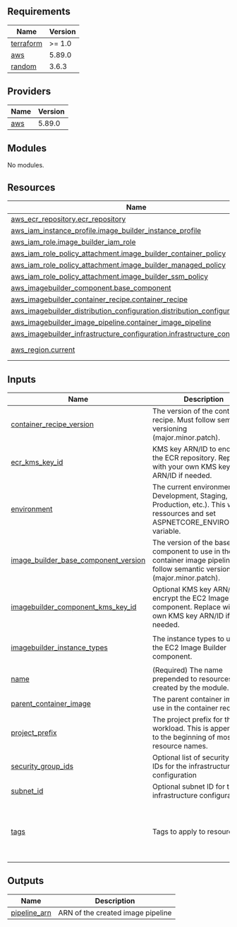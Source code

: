 <!-- BEGIN_TF_DOCS -->
## Requirements

| Name | Version |
|------|---------|
| <a name="requirement_terraform"></a> [terraform](#requirement\_terraform) | >= 1.0 |
| <a name="requirement_aws"></a> [aws](#requirement\_aws) | 5.89.0 |
| <a name="requirement_random"></a> [random](#requirement\_random) | 3.6.3 |

## Providers

| Name | Version |
|------|---------|
| <a name="provider_aws"></a> [aws](#provider\_aws) | 5.89.0 |

## Modules

No modules.

## Resources

| Name | Type |
|------|------|
| [aws_ecr_repository.ecr_repository](https://registry.terraform.io/providers/hashicorp/aws/5.89.0/docs/resources/ecr_repository) | resource |
| [aws_iam_instance_profile.image_builder_instance_profile](https://registry.terraform.io/providers/hashicorp/aws/5.89.0/docs/resources/iam_instance_profile) | resource |
| [aws_iam_role.image_builder_iam_role](https://registry.terraform.io/providers/hashicorp/aws/5.89.0/docs/resources/iam_role) | resource |
| [aws_iam_role_policy_attachment.image_builder_container_policy](https://registry.terraform.io/providers/hashicorp/aws/5.89.0/docs/resources/iam_role_policy_attachment) | resource |
| [aws_iam_role_policy_attachment.image_builder_managed_policy](https://registry.terraform.io/providers/hashicorp/aws/5.89.0/docs/resources/iam_role_policy_attachment) | resource |
| [aws_iam_role_policy_attachment.image_builder_ssm_policy](https://registry.terraform.io/providers/hashicorp/aws/5.89.0/docs/resources/iam_role_policy_attachment) | resource |
| [aws_imagebuilder_component.base_component](https://registry.terraform.io/providers/hashicorp/aws/5.89.0/docs/resources/imagebuilder_component) | resource |
| [aws_imagebuilder_container_recipe.container_recipe](https://registry.terraform.io/providers/hashicorp/aws/5.89.0/docs/resources/imagebuilder_container_recipe) | resource |
| [aws_imagebuilder_distribution_configuration.distribution_configuration](https://registry.terraform.io/providers/hashicorp/aws/5.89.0/docs/resources/imagebuilder_distribution_configuration) | resource |
| [aws_imagebuilder_image_pipeline.container_image_pipeline](https://registry.terraform.io/providers/hashicorp/aws/5.89.0/docs/resources/imagebuilder_image_pipeline) | resource |
| [aws_imagebuilder_infrastructure_configuration.infrastructure_configuration](https://registry.terraform.io/providers/hashicorp/aws/5.89.0/docs/resources/imagebuilder_infrastructure_configuration) | resource |
| [aws_region.current](https://registry.terraform.io/providers/hashicorp/aws/5.89.0/docs/data-sources/region) | data source |

## Inputs

| Name | Description | Type | Default | Required |
|------|-------------|------|---------|:--------:|
| <a name="input_container_recipe_version"></a> [container\_recipe\_version](#input\_container\_recipe\_version) | The version of the container recipe. Must follow semantic versioning (major.minor.patch). | `string` | n/a | yes |
| <a name="input_ecr_kms_key_id"></a> [ecr\_kms\_key\_id](#input\_ecr\_kms\_key\_id) | KMS key ARN/ID to encrypt the ECR repository. Replace with your own KMS key ARN/ID if needed. | `string` | `"alias/aws/ecr"` | no |
| <a name="input_environment"></a> [environment](#input\_environment) | The current environment (e.g. Development, Staging, Production, etc.). This will tag ressources and set ASPNETCORE\_ENVIRONMENT variable. | `string` | `"Development"` | no |
| <a name="input_image_builder_base_component_version"></a> [image\_builder\_base\_component\_version](#input\_image\_builder\_base\_component\_version) | The version of the base component to use in the container image pipeline. Must follow semantic versioning (major.minor.patch). | `string` | n/a | yes |
| <a name="input_imagebuilder_component_kms_key_id"></a> [imagebuilder\_component\_kms\_key\_id](#input\_imagebuilder\_component\_kms\_key\_id) | Optional KMS key ARN/ID to encrypt the EC2 Image Builder component. Replace with your own KMS key ARN/ID if needed. | `string` | `null` | no |
| <a name="input_imagebuilder_instance_types"></a> [imagebuilder\_instance\_types](#input\_imagebuilder\_instance\_types) | The instance types to use for the EC2 Image Builder component. | `list(string)` | <pre>[<br/>  "t3a.nano"<br/>]</pre> | no |
| <a name="input_name"></a> [name](#input\_name) | (Required) The name prepended to resources created by the module. | `string` | n/a | yes |
| <a name="input_parent_container_image"></a> [parent\_container\_image](#input\_parent\_container\_image) | The parent container image to use in the container recipe. | `string` | n/a | yes |
| <a name="input_project_prefix"></a> [project\_prefix](#input\_project\_prefix) | The project prefix for this workload. This is appeneded to the beginning of most resource names. | `string` | `"cgd"` | no |
| <a name="input_security_group_ids"></a> [security\_group\_ids](#input\_security\_group\_ids) | Optional list of security group IDs for the infrastructure configuration | `list(string)` | `null` | no |
| <a name="input_subnet_id"></a> [subnet\_id](#input\_subnet\_id) | Optional subnet ID for the infrastructure configuration | `string` | `null` | no |
| <a name="input_tags"></a> [tags](#input\_tags) | Tags to apply to resources. | `map(any)` | <pre>{<br/>  "iac-management": "CGD-Toolkit",<br/>  "iac-module": "container-image-pipeline",<br/>  "iac-provider": "Terraform"<br/>}</pre> | no |

## Outputs

| Name | Description |
|------|-------------|
| <a name="output_pipeline_arn"></a> [pipeline\_arn](#output\_pipeline\_arn) | ARN of the created image pipeline |
<!-- END_TF_DOCS -->
